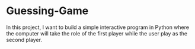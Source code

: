 # Guessing-Game

In this project, I want to build a simple interactive program in Python where the computer will take the role of the first player while the user play as the second player.
